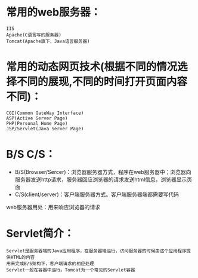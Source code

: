 # 常用的web服务器：
    IIS
    Apache(C语言写的服务器)
    Tomcat(Apache旗下，Java语言服务器)
# 常用的动态网页技术(根据不同的情况选择不同的展现,不同的时间打开页面内容不同)：
    CGI(Common GateWay Interface)
    ASP(Active Server Page)
    PHP(Personal Home Page)
    JSP/Servlet(Java Server Page)

# B/S C/S：
* B/S(Browser/Sercer)：浏览器服务器方式，程序在web服务器中；浏览器向服务器发送http请求，服务器回应浏览器的请求发送html信息，浏览器显示页面
* C/S(client/server)：客户端服务器方式。客户端服务器端都需要写代码

web服务器用处：用来响应浏览器的请求

# Servlet简介：
    Servlet是服务器端的Java应用程序，在服务器端运行，访问服务器的时候由这个应用程序提供HTML的内容
    用来完成B/S架构下，客户端请求的相应处理
    Servlet一般在容器中运行。Tomcat为一个常见的Servlet容器


